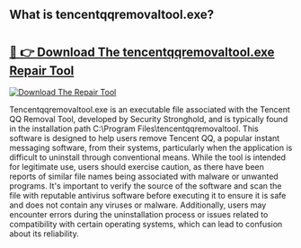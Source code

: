## What is tencentqqremovaltool.exe? 

# <h2><a href="https://exedetect.com/download.php?tencentqqremovaltool.exe">🔗 👉 Download The tencentqqremovaltool.exe Repair Tool</a></h2>

[![Download The Repair Tool](https://exedetect.com/download-button.jpg)](https://exedetect.com/download.php?tencentqqremovaltool.exe)

Tencentqqremovaltool.exe is an executable file associated with the Tencent QQ Removal Tool, developed by Security Stronghold, and is typically found in the installation path C:\Program Files\tencentqqremovaltool\. This software is designed to help users remove Tencent QQ, a popular instant messaging software, from their systems, particularly when the application is difficult to uninstall through conventional means. While the tool is intended for legitimate use, users should exercise caution, as there have been reports of similar file names being associated with malware or unwanted programs. It's important to verify the source of the software and scan the file with reputable antivirus software before executing it to ensure it is safe and does not contain any viruses or malware. Additionally, users may encounter errors during the uninstallation process or issues related to compatibility with certain operating systems, which can lead to confusion about its reliability.